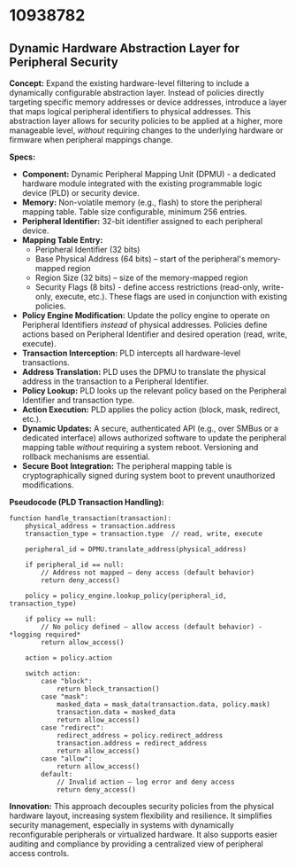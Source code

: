 # 10938782

## Dynamic Hardware Abstraction Layer for Peripheral Security

**Concept:** Expand the existing hardware-level filtering to include a dynamically configurable abstraction layer. Instead of policies directly targeting specific memory addresses or device addresses, introduce a layer that maps logical peripheral identifiers to physical addresses. This abstraction layer allows for security policies to be applied at a higher, more manageable level, *without* requiring changes to the underlying hardware or firmware when peripheral mappings change.

**Specs:**

*   **Component:** Dynamic Peripheral Mapping Unit (DPMU) - a dedicated hardware module integrated with the existing programmable logic device (PLD) or security device.
*   **Memory:** Non-volatile memory (e.g., flash) to store the peripheral mapping table.  Table size configurable, minimum 256 entries.
*   **Peripheral Identifier:** 32-bit identifier assigned to each peripheral device.
*   **Mapping Table Entry:**
    *   Peripheral Identifier (32 bits)
    *   Base Physical Address (64 bits) – start of the peripheral's memory-mapped region
    *   Region Size (32 bits) – size of the memory-mapped region
    *   Security Flags (8 bits) - define access restrictions (read-only, write-only, execute, etc.).  These flags are used in conjunction with existing policies.
*   **Policy Engine Modification:** Update the policy engine to operate on Peripheral Identifiers *instead* of physical addresses. Policies define actions based on Peripheral Identifier and desired operation (read, write, execute).
*   **Transaction Interception:**  PLD intercepts all hardware-level transactions.
*   **Address Translation:** PLD uses the DPMU to translate the physical address in the transaction to a Peripheral Identifier.
*   **Policy Lookup:** PLD looks up the relevant policy based on the Peripheral Identifier and transaction type.
*   **Action Execution:** PLD applies the policy action (block, mask, redirect, etc.).
*   **Dynamic Updates:**  A secure, authenticated API (e.g., over SMBus or a dedicated interface) allows authorized software to update the peripheral mapping table *without* requiring a system reboot.  Versioning and rollback mechanisms are essential.
*   **Secure Boot Integration:** The peripheral mapping table is cryptographically signed during system boot to prevent unauthorized modifications.

**Pseudocode (PLD Transaction Handling):**

```pseudocode
function handle_transaction(transaction):
    physical_address = transaction.address
    transaction_type = transaction.type  // read, write, execute

    peripheral_id = DPMU.translate_address(physical_address)

    if peripheral_id == null:
        // Address not mapped – deny access (default behavior)
        return deny_access()

    policy = policy_engine.lookup_policy(peripheral_id, transaction_type)

    if policy == null:
        // No policy defined – allow access (default behavior) - *logging required*
        return allow_access()

    action = policy.action

    switch action:
        case "block":
            return block_transaction()
        case "mask":
            masked_data = mask_data(transaction.data, policy.mask)
            transaction.data = masked_data
            return allow_access()
        case "redirect":
            redirect_address = policy.redirect_address
            transaction.address = redirect_address
            return allow_access()
        case "allow":
            return allow_access()
        default:
            // Invalid action – log error and deny access
            return deny_access()
```

**Innovation:** This approach decouples security policies from the physical hardware layout, increasing system flexibility and resilience.  It simplifies security management, especially in systems with dynamically reconfigurable peripherals or virtualized hardware. It also supports easier auditing and compliance by providing a centralized view of peripheral access controls.